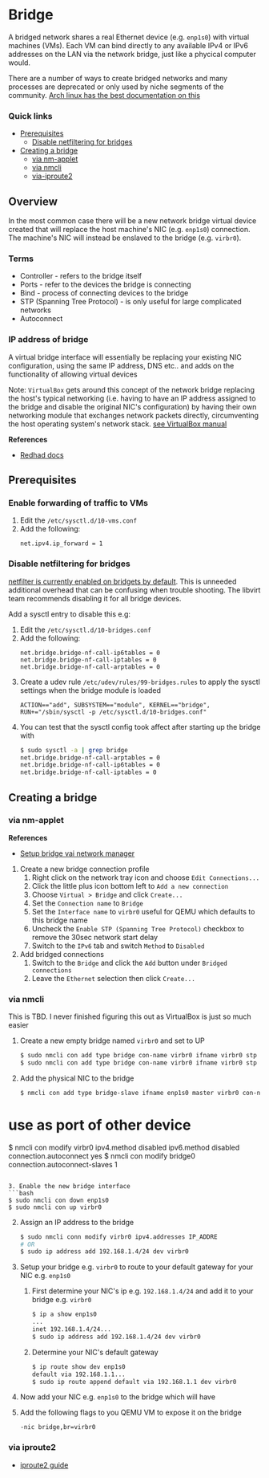 # Bridge
A bridged network shares a real Ethernet device (e.g. `enp1s0`) with virtual machines (VMs). Each VM 
can bind directly to any available IPv4 or IPv6 addresses on the LAN via the network bridge, just 
like a phycical computer would.

There are a number of ways to create bridged networks and many processes are deprecated or only used 
by niche segments of the community. [Arch linux has the best documentation on this](https://wiki.archlinux.org/title/Network_bridge)

### Quick links
* [Prerequisites](#prerequisites)
  * [Disable netfiltering for bridges](#disable-netfiltering-for-bridges)
* [Creating a bridge](#creating-a-bridge)
  * [via nm-applet](#via-nm-applet)
  * [via nmcli](#via-nmcli)
  * [via-iproute2](#via-iproute2)

## Overview
In the most common case there will be a new network bridge virtual device created that will replace 
the host machine's NIC (e.g. `enp1s0`) connection. The machine's NIC will instead be enslaved to the 
bridge (e.g. `virbr0`).

### Terms
* Controller - refers to the bridge itself
* Ports - refer to the devices the bridge is connecting
* Bind - process of connecting devices to the bridge
* STP (Spanning Tree Protocol) - is only useful for large complicated networks
* Autoconnect

### IP address of bridge
A virtual bridge interface will essentially be replacing your existing NIC configuration, using the 
same IP address, DNS etc.. and adds on the functionality of allowing virtual devices 

Note: `VirtualBox` gets around this concept of the network bridge replacing the host's typical 
networking (i.e. having to have an IP address assigned to the bridge and disable the original NIC's 
configuration) by having their own networking module that exchanges network packets directly, 
circumventing the host operating system's network stack. [see VirtualBox manual](https://www.virtualbox.org/manual/ch06.html)

**References**
* [Redhad docs](https://access.redhat.com/documentation/en-us/red_hat_enterprise_linux/8/html/configuring_and_managing_networking/configuring-a-network-bridge_configuring-and-managing-networking)

## Prerequisites

### Enable forwarding of traffic to VMs
1. Edit the `/etc/sysctl.d/10-vms.conf`
2. Add the following:
   ```
   net.ipv4.ip_forward = 1
   ```

### Disable netfiltering for bridges
[netfilter is currently enabled on bridgets by default](https://bugzilla.redhat.com/show_bug.cgi?id=512206#c0).
This is unneeded additional overhead that can be confusing when trouble shooting. The libvirt team 
recommends disabling it for all bridge devices.

Add a sysctl entry to disable this e.g:
1. Edit the `/etc/sysctl.d/10-bridges.conf`
2. Add the following:
   ```
   net.bridge.bridge-nf-call-ip6tables = 0
   net.bridge.bridge-nf-call-iptables = 0
   net.bridge.bridge-nf-call-arptables = 0
   ```
3. Create a udev rule `/etc/udev/rules/99-bridges.rules` to apply the sysctl settings when the bridge module is loaded
   ```
   ACTION=="add", SUBSYSTEM=="module", KERNEL=="bridge", RUN+="/sbin/sysctl -p /etc/sysctl.d/10-bridges.conf"
   ```
4. You can test that the sysctl config took affect after starting up the bridge with
   ```bash
   $ sudo sysctl -a | grep bridge
   net.bridge.bridge-nf-call-arptables = 0
   net.bridge.bridge-nf-call-ip6tables = 0
   net.bridge.bridge-nf-call-iptables = 0
   ```

## Creating a bridge

### via nm-applet
**References**
* [Setup bridge vai network manager](https://www.happyassassin.net/posts/2014/07/23/bridged-networking-for-libvirt-with-networkmanager-2014-fedora-21/)

1. Create a new bridge connection profile
   1. Right click on the network tray icon and choose `Edit Connections...`
   2. Click the little plus icon bottom left to `Add a new connection`
   3. Choose `Virtual > Bridge` and click `Create...` 
   4. Set the `Connection name` to `Bridge`
   5. Set the `Interface name` to `virbr0` useful for QEMU which defaults to this bridge name
   6. Uncheck the `Enable STP (Spanning Tree Protocol)` checkbox to remove the 30sec network start delay
   7. Switch to the `IPv6` tab and switch `Method` to `Disabled`
2. Add bridged connections
   1. Switch to the `Bridge` and click the `Add` button under `Bridged connections`
   2. Leave the `Ethernet` selection then click `Create...`

### via nmcli
This is TBD. I never finished figuring this out as VirtualBox is just so much easier

1. Create a new empty bridge named `virbr0` and set to UP
   ```bash
   $ sudo nmcli con add type bridge con-name virbr0 ifname virbr0 stp no
   $ sudo nmcli con add type bridge con-name virbr0 ifname virbr0 stp no ipv4.method auto ipv6.method disabled connection.autoconnect yes
   ```

2. Add the physical NIC to the bridge
   ```bash
   $ nmcli con add type bridge-slave ifname enp1s0 master virbr0 con-name virbr0-enp1s0

# use as port of other device
   $ nmcli con modify virbr0 ipv4.method disabled ipv6.method disabled connection.autoconnect yes
   $ nmcli con modify bridge0 connection.autoconnect-slaves 1
   ```

3. Enable the new bridge interface
   ```bash
   $ sudo nmcli con down enp1s0
   $ sudo nmcli con up virbr0
   ```

2. Assign an IP address to the bridge
   ```bash
   $ sudo nmcli conn modify virbr0 ipv4.addresses IP_ADDRE
   # OR
   $ sudo ip address add 192.168.1.4/24 dev virbr0
   ```
2. Setup your bridge e.g. `virbr0` to route to your default gateway for your NIC e.g. `enp1s0`
   1. First determine your NIC's ip e.g. `192.168.1.4/24` and add it to your bridge e.g. `virbr0`
      ```bash
      $ ip a show enp1s0
      ...
      inet 192.168.1.4/24...
      $ sudo ip address add 192.168.1.4/24 dev virbr0
      ```
   2. Determine your NIC's default gateway
      ```bash
      $ ip route show dev enp1s0
      default via 192.168.1.1...
      $ sudo ip route append default via 192.168.1.1 dev virbr0
      ```

3. Now add your NIC e.g. `enp1s0` to the bridge which will have 

4. Add the following flags to you QEMU VM to expose it on the bridge
   ```
   -nic bridge,br=virbr0
   ```

### via iproute2
* [iproute2 guide](https://superuser.com/questions/1204229/bridge-virtual-interface-into-physical-network)


<!-- 
vim: ts=2:sw=2:sts=2
-->
